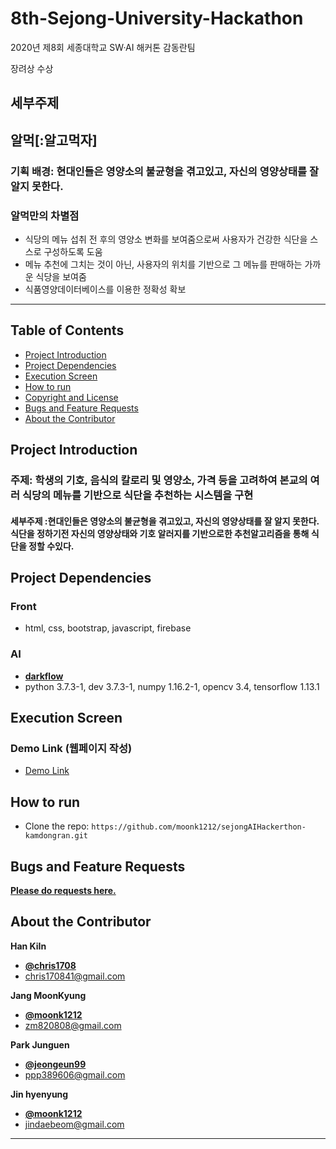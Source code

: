 # 8th-Sejong-University-Hackathon 
2020년 제8회 세종대학교 SW·AI 해커톤 감동란팀 

장려상 수상 



## 세부주제

## 알먹[:알고먹자]

### 기획 배경: 현대인들은 영양소의 불균형을 겪고있고, 자신의 영양상태를 잘 알지 못한다.

### 알먹만의 차별점
* 식당의 메뉴 섭취 전 후의 영양소 변화를 보여줌으로써 사용자가 건강한 식단을 스스로 구성하도록 도움
* 메뉴 추천에 그치는 것이 아닌, 사용자의 위치를 기반으로 그 메뉴를 판매하는 가까운 식당을 보여줌
* 식품영양데이터베이스를 이용한 정확성 확보


    
* * *


## Table of Contents

- [Project Introduction](#Project-Introduction)
- [Project Dependencies](#Project-Dependencies)
- [Execution Screen](#Execution-Screen)
- [How to run](#How-to-run)
- [Copyright and License](#Copyright-and-License)
- [Bugs and Feature Requests](#Bugs-and-Feature-Requests)
- [About the Contributor](#About-the-Contributor)

   
## Project Introduction

### 주제: 학생의 기호, 음식의 칼로리 및 영양소, 가격 등을 고려하여 본교의 여러 식당의 메뉴를 기반으로 식단을 추천하는 시스템을 구현

#### 세부주제 :현대인들은 영양소의 불균형을 겪고있고, 자신의 영양상태를 잘 알지 못한다. 식단을 정하기전 자신의 영양상태와 기호 알러지를 기반으로한 추천알고리즘을 통해 식단을 정할 수있다.

## Project Dependencies
### Front 
- html, css, bootstrap, javascript, firebase 
### AI
- [**darkflow**](https://github.com/thtrieu/darkflow/)    
- python 3.7.3-1, dev 3.7.3-1, numpy 1.16.2-1, opencv 3.4, tensorflow 1.13.1

   
## Execution Screen

### Demo Link (웹페이지 작성) 

- [Demo Link](https://kamdong2-d9688.firebaseapp.co)


## How to run

- Clone the repo: `https://github.com/moonk1212/sejongAIHackerthon-kamdongran.git`




## Bugs and Feature Requests

[**Please do requests here.**](https://github.com/moonk1212//sejongAIHackerthon-kamdongran/issues)
   
   
## About the Contributor


**Han KiIn**
- [**@chris1708**](https://github.com/chris1708)   
- <chris170841@gmail.com>

**Jang MoonKyung**
- [**@moonk1212**](https://github.com/moonk1212)   
- <zm820808@gmail.com> 

**Park Junguen**
- [**@jeongeun99**](https://github.com/jeongeun99)   
- <ppp389606@gmail.com> 

**Jin hyenyung**
- [**@moonk1212**](https://github.com/dbj2000)   
- <jindaebeom@gmail.com> 


* * *
